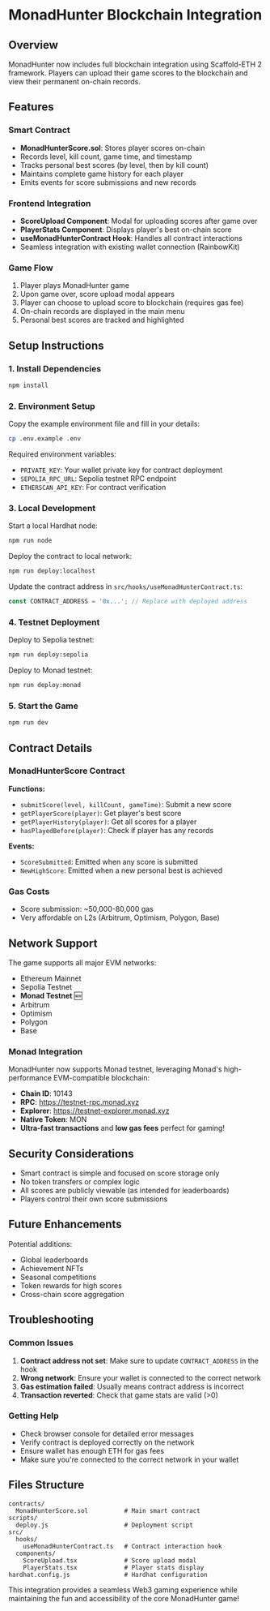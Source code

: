 # MonadHunter Blockchain Integration

## Overview

MonadHunter now includes full blockchain integration using Scaffold-ETH 2 framework. Players can upload their game scores to the blockchain and view their permanent on-chain records.

## Features

### Smart Contract
- **MonadHunterScore.sol**: Stores player scores on-chain
- Records level, kill count, game time, and timestamp
- Tracks personal best scores (by level, then by kill count)
- Maintains complete game history for each player
- Emits events for score submissions and new records

### Frontend Integration
- **ScoreUpload Component**: Modal for uploading scores after game over
- **PlayerStats Component**: Displays player's best on-chain score
- **useMonadHunterContract Hook**: Handles all contract interactions
- Seamless integration with existing wallet connection (RainbowKit)

### Game Flow
1. Player plays MonadHunter game
2. Upon game over, score upload modal appears
3. Player can choose to upload score to blockchain (requires gas fee)
4. On-chain records are displayed in the main menu
5. Personal best scores are tracked and highlighted

## Setup Instructions

### 1. Install Dependencies
```bash
npm install
```

### 2. Environment Setup
Copy the example environment file and fill in your details:
```bash
cp .env.example .env
```

Required environment variables:
- `PRIVATE_KEY`: Your wallet private key for contract deployment
- `SEPOLIA_RPC_URL`: Sepolia testnet RPC endpoint
- `ETHERSCAN_API_KEY`: For contract verification

### 3. Local Development

Start a local Hardhat node:
```bash
npm run node
```

Deploy the contract to local network:
```bash
npm run deploy:localhost
```

Update the contract address in `src/hooks/useMonadHunterContract.ts`:
```typescript
const CONTRACT_ADDRESS = '0x...'; // Replace with deployed address
```

### 4. Testnet Deployment

Deploy to Sepolia testnet:
```bash
npm run deploy:sepolia
```

Deploy to Monad testnet:
```bash
npm run deploy:monad
```

### 5. Start the Game
```bash
npm run dev
```

## Contract Details

### MonadHunterScore Contract

**Functions:**
- `submitScore(level, killCount, gameTime)`: Submit a new score
- `getPlayerScore(player)`: Get player's best score
- `getPlayerHistory(player)`: Get all scores for a player
- `hasPlayedBefore(player)`: Check if player has any records

**Events:**
- `ScoreSubmitted`: Emitted when any score is submitted
- `NewHighScore`: Emitted when a new personal best is achieved

### Gas Costs
- Score submission: ~50,000-80,000 gas
- Very affordable on L2s (Arbitrum, Optimism, Polygon, Base)

## Network Support

The game supports all major EVM networks:
- Ethereum Mainnet
- Sepolia Testnet
- **Monad Testnet** 🆕
- Arbitrum
- Optimism
- Polygon
- Base

### Monad Integration
MonadHunter now supports Monad testnet, leveraging Monad's high-performance EVM-compatible blockchain:
- **Chain ID**: 10143
- **RPC**: https://testnet-rpc.monad.xyz
- **Explorer**: https://testnet-explorer.monad.xyz
- **Native Token**: MON
- **Ultra-fast transactions** and **low gas fees** perfect for gaming!

## Security Considerations

- Smart contract is simple and focused on score storage only
- No token transfers or complex logic
- All scores are publicly viewable (as intended for leaderboards)
- Players control their own score submissions

## Future Enhancements

Potential additions:
- Global leaderboards
- Achievement NFTs
- Seasonal competitions
- Token rewards for high scores
- Cross-chain score aggregation

## Troubleshooting

### Common Issues

1. **Contract address not set**: Make sure to update `CONTRACT_ADDRESS` in the hook
2. **Wrong network**: Ensure your wallet is connected to the correct network
3. **Gas estimation failed**: Usually means contract address is incorrect
4. **Transaction reverted**: Check that game stats are valid (>0)

### Getting Help

- Check browser console for detailed error messages
- Verify contract is deployed correctly on the network
- Ensure wallet has enough ETH for gas fees
- Make sure you're connected to the correct network in your wallet

## Files Structure

```
contracts/
  MonadHunterScore.sol          # Main smart contract
scripts/
  deploy.js                     # Deployment script
src/
  hooks/
    useMonadHunterContract.ts   # Contract interaction hook
  components/
    ScoreUpload.tsx             # Score upload modal
    PlayerStats.tsx             # Player stats display
hardhat.config.js               # Hardhat configuration
```

This integration provides a seamless Web3 gaming experience while maintaining the fun and accessibility of the core MonadHunter game!